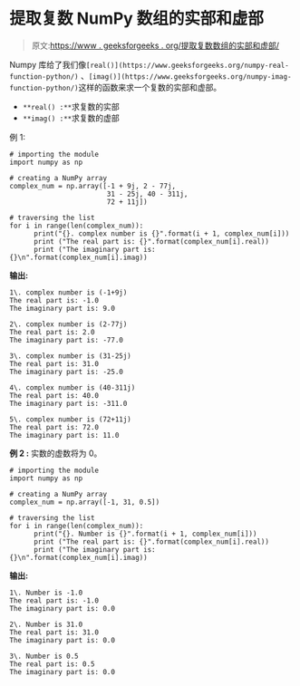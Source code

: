 # 提取复数 NumPy 数组的实部和虚部

> 原文:[https://www . geeksforgeeks . org/提取复数数组的实部和虚部/](https://www.geeksforgeeks.org/extracting-the-real-and-imaginary-parts-of-an-numpy-array-of-complex-numbers/)

Numpy 库给了我们像`[real()](https://www.geeksforgeeks.org/numpy-real-function-python/)` 、`[imag()](https://www.geeksforgeeks.org/numpy-imag-function-python/)`这样的函数来求一个复数的实部和虚部。

*   `**real() :**`求复数的实部
*   `**imag() :**`求复数的虚部

例 1:

```
# importing the module
import numpy as np

# creating a NumPy array
complex_num = np.array([-1 + 9j, 2 - 77j,
                        31 - 25j, 40 - 311j,
                        72 + 11j])

# traversing the list
for i in range(len(complex_num)):
      print("{}. complex number is {}".format(i + 1, complex_num[i]))
      print ("The real part is: {}".format(complex_num[i].real))
      print ("The imaginary part is: {}\n".format(complex_num[i].imag))
```

**输出:**

```
1\. complex number is (-1+9j)
The real part is: -1.0
The imaginary part is: 9.0

2\. complex number is (2-77j)
The real part is: 2.0
The imaginary part is: -77.0

3\. complex number is (31-25j)
The real part is: 31.0
The imaginary part is: -25.0

4\. complex number is (40-311j)
The real part is: 40.0
The imaginary part is: -311.0

5\. complex number is (72+11j)
The real part is: 72.0
The imaginary part is: 11.0

```

**例 2 :** 实数的虚数将为 0。

```
# importing the module
import numpy as np

# creating a NumPy array
complex_num = np.array([-1, 31, 0.5])

# traversing the list
for i in range(len(complex_num)):
      print("{}. Number is {}".format(i + 1, complex_num[i]))
      print ("The real part is: {}".format(complex_num[i].real))
      print ("The imaginary part is: {}\n".format(complex_num[i].imag))
```

**输出:**

```
1\. Number is -1.0
The real part is: -1.0
The imaginary part is: 0.0

2\. Number is 31.0
The real part is: 31.0
The imaginary part is: 0.0

3\. Number is 0.5
The real part is: 0.5
The imaginary part is: 0.0

```
